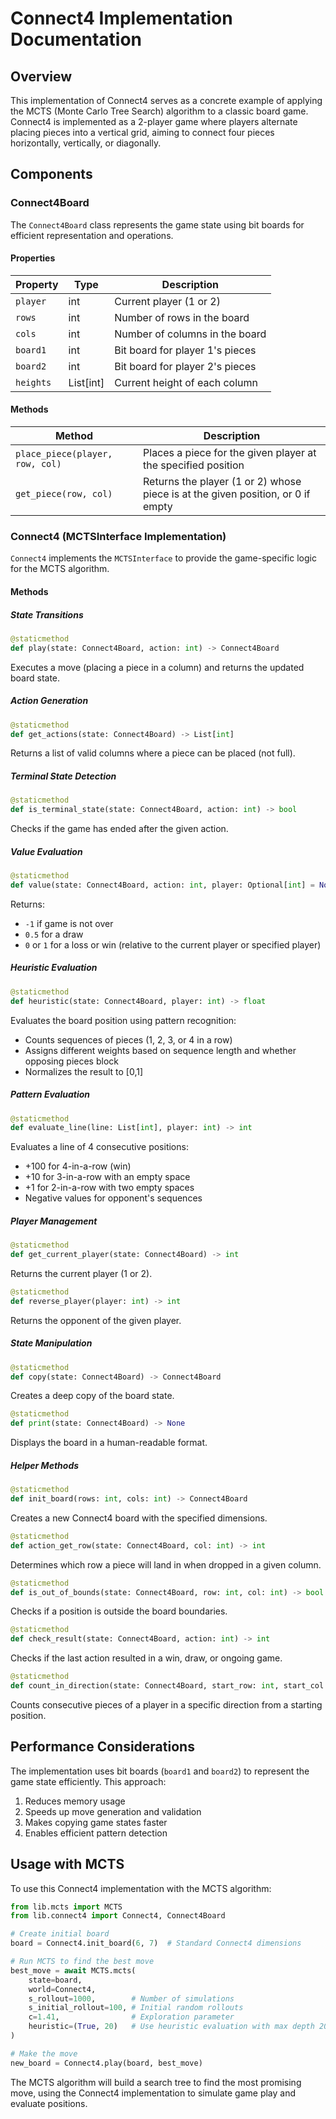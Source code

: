 # Connect4 Implementation Documentation

## Overview

This implementation of Connect4 serves as a concrete example of applying the MCTS (Monte Carlo Tree Search) algorithm to a classic board game. Connect4 is implemented as a 2-player game where players alternate placing pieces into a vertical grid, aiming to connect four pieces horizontally, vertically, or diagonally.

## Components

### Connect4Board

The `Connect4Board` class represents the game state using bit boards for efficient representation and operations.

#### Properties

| Property | Type | Description |
|----------|------|-------------|
| `player` | int | Current player (1 or 2) |
| `rows` | int | Number of rows in the board |
| `cols` | int | Number of columns in the board |
| `board1` | int | Bit board for player 1's pieces |
| `board2` | int | Bit board for player 2's pieces |
| `heights` | List[int] | Current height of each column |

#### Methods

| Method | Description |
|--------|-------------|
| `place_piece(player, row, col)` | Places a piece for the given player at the specified position |
| `get_piece(row, col)` | Returns the player (1 or 2) whose piece is at the given position, or 0 if empty |

### Connect4 (MCTSInterface Implementation)

`Connect4` implements the `MCTSInterface` to provide the game-specific logic for the MCTS algorithm.

#### Methods

##### State Transitions

```python
@staticmethod
def play(state: Connect4Board, action: int) -> Connect4Board
```
Executes a move (placing a piece in a column) and returns the updated board state.

##### Action Generation

```python
@staticmethod
def get_actions(state: Connect4Board) -> List[int]
```
Returns a list of valid columns where a piece can be placed (not full).

##### Terminal State Detection

```python
@staticmethod
def is_terminal_state(state: Connect4Board, action: int) -> bool
```
Checks if the game has ended after the given action.

##### Value Evaluation

```python
@staticmethod
def value(state: Connect4Board, action: int, player: Optional[int] = None) -> float
```
Returns:
- `-1` if game is not over
- `0.5` for a draw
- `0` or `1` for a loss or win (relative to the current player or specified player)

##### Heuristic Evaluation

```python
@staticmethod
def heuristic(state: Connect4Board, player: int) -> float
```
Evaluates the board position using pattern recognition:
- Counts sequences of pieces (1, 2, 3, or 4 in a row)
- Assigns different weights based on sequence length and whether opposing pieces block
- Normalizes the result to [0,1]

##### Pattern Evaluation

```python
@staticmethod
def evaluate_line(line: List[int], player: int) -> int
```
Evaluates a line of 4 consecutive positions:
- +100 for 4-in-a-row (win)
- +10 for 3-in-a-row with an empty space
- +1 for 2-in-a-row with two empty spaces
- Negative values for opponent's sequences

##### Player Management

```python
@staticmethod
def get_current_player(state: Connect4Board) -> int
```
Returns the current player (1 or 2).

```python
@staticmethod
def reverse_player(player: int) -> int
```
Returns the opponent of the given player.

##### State Manipulation

```python
@staticmethod
def copy(state: Connect4Board) -> Connect4Board
```
Creates a deep copy of the board state.

```python
@staticmethod
def print(state: Connect4Board) -> None
```
Displays the board in a human-readable format.

##### Helper Methods

```python
@staticmethod
def init_board(rows: int, cols: int) -> Connect4Board
```
Creates a new Connect4 board with the specified dimensions.

```python
@staticmethod
def action_get_row(state: Connect4Board, col: int) -> int
```
Determines which row a piece will land in when dropped in a given column.

```python
@staticmethod
def is_out_of_bounds(state: Connect4Board, row: int, col: int) -> bool
```
Checks if a position is outside the board boundaries.

```python
@staticmethod
def check_result(state: Connect4Board, action: int) -> int
```
Checks if the last action resulted in a win, draw, or ongoing game.

```python
@staticmethod
def count_in_direction(state: Connect4Board, start_row: int, start_col: int, drow: int, dcol: int, player: int) -> int
```
Counts consecutive pieces of a player in a specific direction from a starting position.

## Performance Considerations

The implementation uses bit boards (`board1` and `board2`) to represent the game state efficiently. This approach:

1. Reduces memory usage
2. Speeds up move generation and validation
3. Makes copying game states faster
4. Enables efficient pattern detection

## Usage with MCTS

To use this Connect4 implementation with the MCTS algorithm:

```python
from lib.mcts import MCTS
from lib.connect4 import Connect4, Connect4Board

# Create initial board
board = Connect4.init_board(6, 7)  # Standard Connect4 dimensions

# Run MCTS to find the best move
best_move = await MCTS.mcts(
    state=board,
    world=Connect4,
    s_rollout=1000,        # Number of simulations
    s_initial_rollout=100, # Initial random rollouts
    c=1.41,                # Exploration parameter
    heuristic=(True, 20)   # Use heuristic evaluation with max depth 20
)

# Make the move
new_board = Connect4.play(board, best_move)
```

The MCTS algorithm will build a search tree to find the most promising move, using the Connect4 implementation to simulate game play and evaluate positions.
